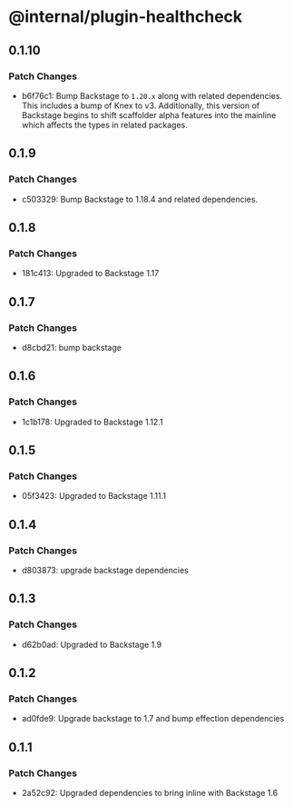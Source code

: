 # @internal/plugin-healthcheck

## 0.1.10

### Patch Changes

- b6f76c1: Bump Backstage to `1.20.x` along with related dependencies. This includes a bump of Knex to v3. Additionally, this version of Backstage begins to shift scaffolder alpha features into the mainline which affects the types in related packages.

## 0.1.9

### Patch Changes

- c503329: Bump Backstage to 1.18.4 and related dependencies.

## 0.1.8

### Patch Changes

- 181c413: Upgraded to Backstage 1.17

## 0.1.7

### Patch Changes

- d8cbd21: bump backstage

## 0.1.6

### Patch Changes

- 1c1b178: Upgraded to Backstage 1.12.1

## 0.1.5

### Patch Changes

- 05f3423: Upgraded to Backstage 1.11.1

## 0.1.4

### Patch Changes

- d803873: upgrade backstage dependencies

## 0.1.3

### Patch Changes

- d62b0ad: Upgraded to Backstage 1.9

## 0.1.2

### Patch Changes

- ad0fde9: Upgrade backstage to 1.7 and bump effection dependencies

## 0.1.1

### Patch Changes

- 2a52c92: Upgraded dependencies to bring inline with Backstage 1.6
